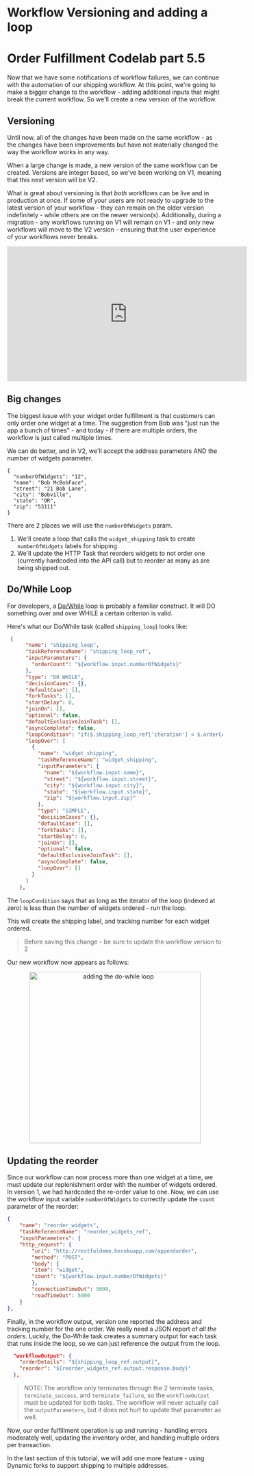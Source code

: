 # Workflow Versioning and adding a loop

# Order Fulfillment Codelab part 5.5

Now that we have some notifications of workflow failures, we can continue with the automation of our shipping workflow. At this point, we're going to make a bigger change to the workflow - adding additional inputs that might break the current workflow. So we'll create a new version of the workflow.

## Versioning

Until now, all of the changes have been made on the same workflow - as the changes have been improvements but have not materially changed the way the workflow works in any way.

When a large change is made, a new version of the same workflow can be created. Versions are integer based, so we've been working on V1, meaning that this next version will be V2.

What is great about versioning is that _both_ workflows can be live and in production at once. If some of your users are not ready to upgrade to the latest version of your workflow - they can remain on the older version indefinitely - while others are on the newer version(s). Additionally, during a migration - any workflows running on V1 will remain on V1 - and only new workflows will move to the V2 version - ensuring that the user experience of your workflows never breaks.

<p align="center"><iframe width="560" height="315" src="https://www.youtube.com/embed/WiJQua49R8k" title="YouTube video player" frameborder="0" allow="accelerometer; autoplay; clipboard-write; encrypted-media; gyroscope; picture-in-picture" allowfullscreen></iframe></p>

## Big changes

The biggest issue with your widget order fulfillment is that customers can only order one widget at a time. The suggestion from Bob was "just run the app a bunch of times" - and today - if there are multiple orders, the workflow is just called multiple times.

We can do better, and in V2, we'll accept the address parameters AND the number of widgets parameter.

```
{
  "numberOfWidgets": "12",
  "name": "Bob McBobFace",
  "street": "21 Bob Lane",
  "city": "Bobville",
  "state": "OR",
  "zip": "53111"
}
```

There are 2 places we will use the `numberOfWidgets` param.

1. We'll create a loop that calls the `widget_shipping` task to create `numberOfWidgets` labels for shipping.
2. We'll update the HTTP Task that reorders widgets to not order one (currently hardcoded into the API call) but to reorder as many as are being shipped out.

## Do/While Loop

For developers, a [Do/While](/content/docs/reference-docs/do-while-task) loop is probably a familiar construct. It will DO something over and over WHILE a certain criterion is valid.

Here's what our Do/While task (called `shipping_loop`) looks like:

```json
 {
      "name": "shipping_loop",
      "taskReferenceName": "shipping_loop_ref",
      "inputParameters": {
        "orderCount": "${workflow.input.numberOfWidgets}"
      },
      "type": "DO_WHILE",
      "decisionCases": {},
      "defaultCase": [],
      "forkTasks": [],
      "startDelay": 0,
      "joinOn": [],
      "optional": false,
      "defaultExclusiveJoinTask": [],
      "asyncComplete": false,
      "loopCondition": "if($.shipping_loop_ref['iteration'] < $.orderCount) { true; } else { false; }",
      "loopOver": [
        {
          "name": "widget_shipping",
          "taskReferenceName": "widget_shipping",
          "inputParameters": {
            "name": "${workflow.input.name}",
            "street": "${workflow.input.street}",
            "city": "${workflow.input.city}",
            "state": "${workflow.input.state}",
            "zip": "${workflow.input.zip}"
          },
          "type": "SIMPLE",
          "decisionCases": {},
          "defaultCase": [],
          "forkTasks": [],
          "startDelay": 0,
          "joinOn": [],
          "optional": false,
          "defaultExclusiveJoinTask": [],
          "asyncComplete": false,
          "loopOver": []
        }
      ]
    },
```

The `loopCondition` says that as long as the iterator of the loop (indexed at zero) is less than the number of widgets ordered - run the loop.

This will create the shipping label, and tracking number for each widget ordered.

> Before saving this change - be sure to update the workflow version to 2

Our new workflow now appears as follows:

<p align="center"><img src="/content/img/codelab/OF5_5_loopworkflow.png" alt="adding the do-while loop" width="400" style={{paddingBottom: 40, paddingTop: 40}} /></p>

## Updating the reorder

Since our workflow can now process more than one widget at a time, we must update our replenishment order with the number of widgets ordered. In version 1, we had hardcoded the re-order value to one. Now, we can use the workflow input variable `numberOfWidgets` to correctly update the `count` parameter of the reorder:

```json
{
    "name": "reorder_widgets",
    "taskReferenceName": "reorder_widgets_ref",
    "inputParameters": {
    "http_request": {
        "uri": "http://restfuldemo.herokuapp.com/appendorder",
        "method": "POST",
        "body": {
        "item": "widget",
        "count": "${workflow.input.numberOfWidgets}"
        },
        "connectionTimeOut": 5000,
        "readTimeOut": 5000
    }
},
```

Finally, in the workflow output, version one reported the address and tracking number for the one order. We really need a JSON report of _all the orders_. Luckily, the Do-While task creates a summary output for each task that runs inside the loop, so we can just reference the output from the loop.

```json
  "workflowOutput": {
    "orderDetails": "${shipping_loop_ref.output}",
    "reorder": "${reorder_widgets_ref.output.response.body}"
  },
```

> NOTE: The workflow only terminates through the 2 terminate tasks, `terminate_success`, and `terminate_failure`, so the `workflowOutput` must be updated for both tasks. The workflow will never actually call the `outputParameters`, but it does not hurt to update that parameter as well.

Now, our order fulfillment operation is up and running - handling errors moderately well, updating the inventory order, and handling multiple orders per transaction.

In the last section of this tutorial, we will add one more feature - using Dynamic forks to support shipping to multiple addresses.
